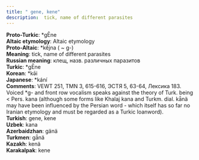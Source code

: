 ```yaml
---
title: " gene, kene"
description:  tick, name of different parasites
---
```


<strong>Proto-Turkic</strong>:  *gĒne<br>
<strong>Altaic etymology</strong>:  Altaic etymology<br>
<strong> Proto-Altaic</strong>:  *kḗjna ( ~ g-)<br>
<strong>Meaning</strong>:  tick, name of different parasites<br>
<strong>Russian meaning</strong>:  клещ, назв. различных паразитов<br>
<strong>Turkic</strong>:  *gĒne<br>
<strong>Korean</strong>:  *kǝ̄i<br>
<strong>Japanese</strong>:  *kání<br>
<strong>Comments</strong>:  VEWT 251, TMN 3, 615-616, ЭСТЯ 5, 63-64, Лексика 183. Voiced *g- and front row vocalism speaks against the theory of Turk. being < Pers. kana (although some forms like Khalaj kana and Turkm. dial. kǟnä may have been influenced by the Persian word - which itself has so far no Iranian etymology and must be regarded as a Turkic loanword).<br>
<strong>Turkish</strong>:  gene, kene<br>
<strong>Uzbek</strong>:  kana<br>
<strong>Azerbaidzhan</strong>:  gänä<br>
<strong>Turkmen</strong>:  gǟnä<br>
<strong>Kazakh</strong>:  kenä<br>
<strong>Karakalpak</strong>:  kene<br>


